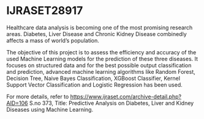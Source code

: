 # IJRASET28917
Healthcare data analysis is becoming one of the most promising research areas. Diabetes, Liver Disease and Chronic Kidney Disease combinedly affects a mass of world’s population.

The objective of this project is to assess the efficiency and accuracy of the used Machine Learning models for the prediction of these three diseases. It focuses on structured data and for the best possible output classification and prediction, advanced machine learning algorithms like Random Forest, Decision Tree, Naive Bayes Classification, XGBoost Classifier, Kernel Support Vector Classification and Logistic Regression has been used.

For more details, refer to https://www.ijraset.com/archive-detail.php?AID=106 S.no 373, Title: Predictive Analysis on Diabetes, Liver and Kidney Diseases using Machine Learning.
